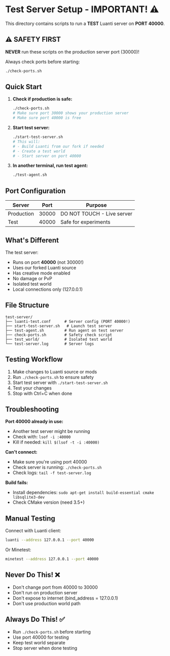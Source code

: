 # Test Server Setup - IMPORTANT! ⚠️

This directory contains scripts to run a **TEST** Luanti server on **PORT 40000**.

## ⚠️ SAFETY FIRST

**NEVER** run these scripts on the production server port (30000)!

Always check ports before starting:
```bash
./check-ports.sh
```

## Quick Start

1. **Check if production is safe:**
   ```bash
   ./check-ports.sh
   # Make sure port 30000 shows your production server
   # Make sure port 40000 is free
   ```

2. **Start test server:**
   ```bash
   ./start-test-server.sh
   # This will:
   # - Build Luanti from our fork if needed
   # - Create a test world
   # - Start server on port 40000
   ```

3. **In another terminal, run test agent:**
   ```bash
   ./test-agent.sh
   ```

## Port Configuration

| Server | Port | Purpose |
|--------|------|---------|
| Production | 30000 | DO NOT TOUCH - Live server |
| Test | 40000 | Safe for experiments |

## What's Different

The test server:
- Runs on port **40000** (not 30000!)
- Uses our forked Luanti source
- Has creative mode enabled
- No damage or PvP
- Isolated test world
- Local connections only (127.0.0.1)

## File Structure

```
test-server/
├── luanti-test.conf      # Server config (PORT 40000!)
├── start-test-server.sh   # Launch test server
├── test-agent.sh         # Run agent on test server
├── check-ports.sh        # Safety check script
├── test_world/           # Isolated test world
└── test-server.log       # Server logs
```

## Testing Workflow

1. Make changes to Luanti source or mods
2. Run `./check-ports.sh` to ensure safety
3. Start test server with `./start-test-server.sh`
4. Test your changes
5. Stop with Ctrl+C when done

## Troubleshooting

**Port 40000 already in use:**
- Another test server might be running
- Check with: `lsof -i :40000`
- Kill if needed: `kill $(lsof -t -i :40000)`

**Can't connect:**
- Make sure you're using port 40000
- Check server is running: `./check-ports.sh`
- Check logs: `tail -f test-server.log`

**Build fails:**
- Install dependencies: `sudo apt-get install build-essential cmake libsqlite3-dev`
- Check CMake version (need 3.5+)

## Manual Testing

Connect with Luanti client:
```bash
luanti --address 127.0.0.1 --port 40000
```

Or Minetest:
```bash
minetest --address 127.0.0.1 --port 40000
```

## Never Do This! ❌

- Don't change port from 40000 to 30000
- Don't run on production server
- Don't expose to internet (bind_address = 127.0.0.1)
- Don't use production world path

## Always Do This! ✅

- Run `./check-ports.sh` before starting
- Use port 40000 for testing
- Keep test world separate
- Stop server when done testing